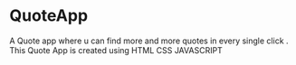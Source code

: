 # QuoteApp
A Quote app where u can find more and more quotes in every single click . This Quote App is created using HTML CSS JAVASCRIPT 
